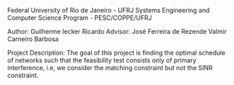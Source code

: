 Federal University of Rio de Janeiro - UFRJ
Systems Engineering and Computer Science Program - PESC/COPPE/UFRJ

Author:  Guilherme Iecker Ricardo
Advisor: José Ferreira de Rezende
	 Valmir Carneiro Barbosa

Project Description:
	The goal of this project is finding the optimal schedule of networks such that the feasibility test consists only of primary interference, i.e, we consider the matching constraint but not the SINR constraint.
